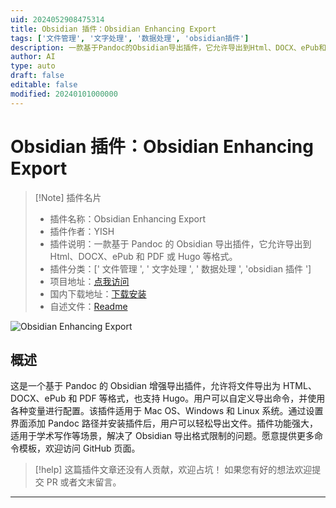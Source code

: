 ```yaml
---
uid: 2024052908475314
title: Obsidian 插件：Obsidian Enhancing Export
tags: ['文件管理', '文字处理', '数据处理', 'obsidian插件']
description: 一款基于Pandoc的Obsidian导出插件，它允许导出到Html、DOCX、ePub和PDF或Hugo等格式。
author: AI
type: auto
draft: false
editable: false
modified: 20240101000000
---
```


# Obsidian 插件：Obsidian Enhancing Export

> [!Note] 插件名片
> - 插件名称：Obsidian Enhancing Export
> - 插件作者：YISH
> - 插件说明：一款基于 Pandoc 的 Obsidian 导出插件，它允许导出到 Html、DOCX、ePub 和 PDF 或 Hugo 等格式。
> - 插件分类：[' 文件管理 ', ' 文字处理 ', ' 数据处理 ', 'obsidian 插件 ']
> - 项目地址：[点我访问](https://github.com/mokeyish/obsidian-enhancing-export)
> - 国内下载地址：[下载安装](https://pkmer.cn/products/plugin/pluginMarket/?obsidian-enhancing-export)
> - 自述文件：[Readme](https://ghproxy.net/https://raw.githubusercontent.com/mokeyish/obsidian-enhancing-export/main/README.md)

![Obsidian Enhancing Export](https://cdn.pkmer.cn/covers/obsidian-enhancing-export.png!pkmer)

## 概述

这是一个基于 Pandoc 的 Obsidian 增强导出插件，允许将文件导出为 HTML、DOCX、ePub 和 PDF 等格式，也支持 Hugo。用户可以自定义导出命令，并使用各种变量进行配置。该插件适用于 Mac OS、Windows 和 Linux 系统。通过设置界面添加 Pandoc 路径并安装插件后，用户可以轻松导出文件。插件功能强大，适用于学术写作等场景，解决了 Obsidian 导出格式限制的问题。愿意提供更多命令模板，欢迎访问 GitHub 页面。

> [!help]
> 这篇插件文章还没有人贡献，欢迎占坑！
> 如果您有好的想法欢迎提交 PR 或者文末留言。

---



